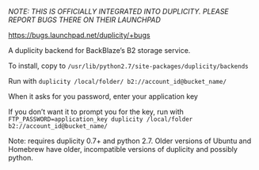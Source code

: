 *NOTE: THIS IS OFFICIALLY INTEGRATED INTO DUPLICITY. PLEASE REPORT BUGS THERE ON 
THEIR LAUNCHPAD*

https://bugs.launchpad.net/duplicity/+bugs

A duplicity backend for BackBlaze’s B2 storage service.

To install, copy to `/usr/lib/python2.7/site-packages/duplicity/backends`

Run with `duplicity /local/folder/ b2://account_id@bucket_name/`

When it asks for you password, enter your application key

If you don’t want it to prompt you for the key, run with 
`FTP_PASSWORD=application_key duplicity /local/folder b2://account_id@bucket_name/`

Note: requires duplicity 0.7+ and python 2.7. Older versions of Ubuntu and Homebrew have older,
incompatible versions of duplicity and possibly python.
